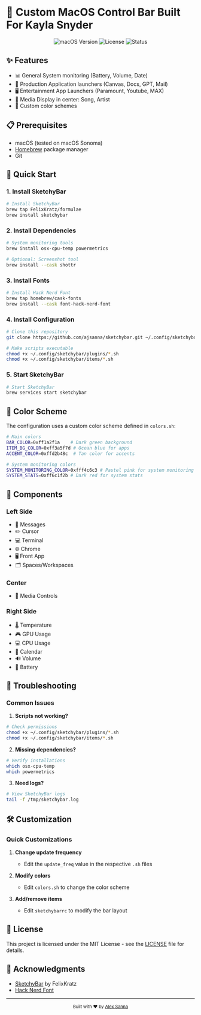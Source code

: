 # 🎨 Custom MacOS Control Bar Built For Kayla Snyder 

<div align="center">
  <img src="https://img.shields.io/badge/macOS-Sonoma-blue?style=flat-square&logo=apple" alt="macOS Version">
  <img src="https://img.shields.io/badge/License-MIT-green?style=flat-square" alt="License">
  <img src="https://img.shields.io/badge/Status-Active-success?style=flat-square" alt="Status">
</div>


## ✨ Features

- 📊 General System monitoring (Battery, Volume, Date)
- 🚀 Production Application launchers (Canvas, Docs, GPT, Mail)
- 🖥️ Entertainment App Launchers (Paramount, Youtube, MAX)
- 🎵 Media Display in center: Song, Artist 
- 🎨 Custom color schemes

## 📋 Prerequisites

- macOS (tested on macOS Sonoma)
- [Homebrew](https://brew.sh/) package manager
- Git

## 🚀 Quick Start

### 1. Install SketchyBar
```bash
# Install SketchyBar
brew tap FelixKratz/formulae
brew install sketchybar
```

### 2. Install Dependencies
```bash
# System monitoring tools
brew install osx-cpu-temp powermetrics

# Optional: Screenshot tool
brew install --cask shottr
```

### 3. Install Fonts
```bash
# Install Hack Nerd Font
brew tap homebrew/cask-fonts
brew install --cask font-hack-nerd-font
```

### 4. Install Configuration
```bash
# Clone this repository
git clone https://github.com/ajsanna/sketchybar.git ~/.config/sketchybar

# Make scripts executable
chmod +x ~/.config/sketchybar/plugins/*.sh
chmod +x ~/.config/sketchybar/items/*.sh
```

### 5. Start SketchyBar
```bash
# Start SketchyBar
brew services start sketchybar
```


## 🎨 Color Scheme

The configuration uses a custom color scheme defined in `colors.sh`:

```bash
# Main colors
BAR_COLOR=0xff1a2f1a    # Dark green background
ITEM_BG_COLOR=0xff3a5f7d # Ocean blue for apps
ACCENT_COLOR=0xffd2b48c  # Tan color for accents

# System monitoring colors
SYSTEM_MONITORING_COLOR=0xfff4c6c3 # Pastel pink for system monitoring
SYSTEM_STATS=0xff6c1f2b # Dark red for system stats
```

## 🧩 Components

### Left Side
- 📧 Messages
- ✏️ Cursor
- 💻 Terminal
- 🌐 Chrome
- 🖥️ Front App
- 🗂️ Spaces/Workspaces

### Center
- 🎵 Media Controls

### Right Side
- 🌡️ Temperature
- 🎮 GPU Usage
- 💻 CPU Usage
- 📅 Calendar
- 🔊 Volume
- 🔋 Battery

## 🔧 Troubleshooting

### Common Issues

1. **Scripts not working?**
```bash
# Check permissions
chmod +x ~/.config/sketchybar/plugins/*.sh
chmod +x ~/.config/sketchybar/items/*.sh
```

2. **Missing dependencies?**
```bash
# Verify installations
which osx-cpu-temp
which powermetrics
```

3. **Need logs?**
```bash
# View SketchyBar logs
tail -f /tmp/sketchybar.log
```

## 🛠️ Customization

### Quick Customizations

1. **Change update frequency**
   - Edit the `update_freq` value in the respective `.sh` files

2. **Modify colors**
   - Edit `colors.sh` to change the color scheme

3. **Add/remove items**
   - Edit `sketchybarrc` to modify the bar layout

## 📝 License

This project is licensed under the MIT License - see the [LICENSE](LICENSE) file for details.

## 🙏 Acknowledgments

- [SketchyBar](https://github.com/FelixKratz/SketchyBar) by FelixKratz
- [Hack Nerd Font](https://github.com/ryanoasis/nerd-fonts)

---

<div align="center">
  <sub>Built with ❤️ by <a href="https://github.com/ajsanna">Alex Sanna</a></sub>
</div> 